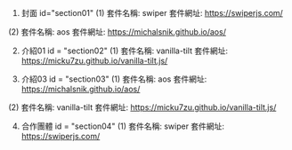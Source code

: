 1. 封面  id="section01"
  (1) 套件名稱: swiper
      套件網址: https://swiperjs.com/
  
  (2) 套件名稱: aos
      套件網址: https://michalsnik.github.io/aos/

2. 介紹01 id = "section02"
  (1) 套件名稱: vanilla-tilt
      套件網址: https://micku7zu.github.io/vanilla-tilt.js/

3. 介紹03 id = "section03"
  (1) 套件名稱: aos
      套件網址: https://michalsnik.github.io/aos/

  (2) 套件名稱: vanilla-tilt
      套件網址: https://micku7zu.github.io/vanilla-tilt.js/

4. 合作團體 id = "section04"
  (1) 套件名稱: swiper
      套件網址: https://swiperjs.com/
